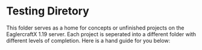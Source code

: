 # Testing Diretory 
This folder serves as a home for concepts or unfinished projects on the EaglercraftX 1.19 server. Each project is seperated into a different folder with different levels of completion. Here is a hand guide for you below:
